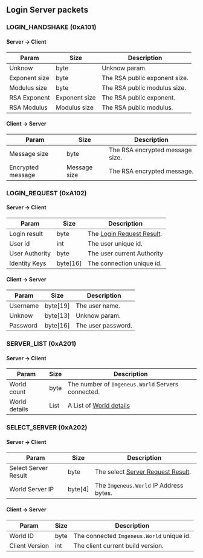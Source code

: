 ## Login Server packets

### LOGIN_HANDSHAKE (0xA101)

#### Server -> Client

| Param | Size | Description |
| ----------- | ------------ | ----------- |
| Unknow | byte | Unknow param. |
| Exponent size | byte | The RSA public exponent size. |
| Modulus size | byte | The RSA public modulus size. |
| RSA Exponent | Exponent size | The RSA public exponent. |
| RSA Modulus | Modulus size | The RSA public modulus. |

#### Client -> Server

| Param | Size | Description |
| ----------- | ------------ | ----------- |
| Message size | byte | The RSA encrypted message size. |
| Encrypted message | Message size | The RSA encrypted message. |

### LOGIN_REQUEST (0xA102)

#### Server -> Client

| Param | Size | Description |
| ----------- | ------------ | ----------- |
| Login result | byte | The [Login Request Result](https://github.com/KSExtrez/Imgeneus/blob/master/docs/structures/LOGIN.md#login-result). |
| User id | int | The user unique id. |
| User Authority | byte | The user current Authority |
| Identity Keys | byte[16] | The connection unique id. |

#### Client -> Server

| Param | Size | Description |
| ----------- | ------------ | ----------- |
| Username | byte[19] | The user name. |
| Unknow | byte[13] | Unknow param. |
| Password | byte[16] | The user password. |

### SERVER_LIST (0xA201)

#### Server -> Client

| Param | Size | Description |
| ----------- | ------------ | ----------- |
| World count | byte | The number of `Imgeneus.World` Servers connected. |
| World details | List<WorldDetails> | A List of [World details](https://github.com/KSExtrez/Imgeneus/blob/master/docs/structures/LOGIN.md#world-details)  |


### SELECT_SERVER (0xA202)

#### Server -> Client

| Param | Size | Description |
| ----------- | ------------ | ----------- |
| Select Server Result | byte | The select [Server Request Result](https://github.com/KSExtrez/Imgeneus/blob/master/docs/structures/LOGIN.md#selec-server-result). |
| World Server IP | byte[4] | The `Imgeneus.World` IP Address bytes. |

#### Client -> Server

| Param | Size | Description |
| ----------- | ------------ | ----------- |
| World ID | byte | The connected `Imgeneus.World` unique id. |
| Client Version | int | The client current build version. |
